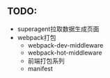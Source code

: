 ## TODO:

- superagent拉取数据生成页面
- webpack打包
  - webpack-dev-middleware
  - webpack-hot-middleware
  - 前端打包系列
  - manifest
